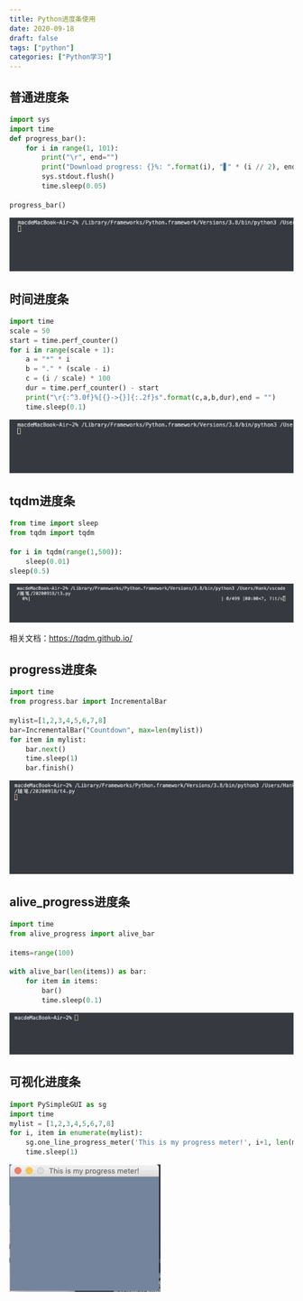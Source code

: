```yaml
---
title: Python进度条使用
date: 2020-09-18
draft: false
tags: ["python"]
categories: ["Python学习"]
---
```


## 普通进度条

```python
import sys
import time
def progress_bar():
    for i in range(1, 101):
        print("\r", end="")
        print("Download progress: {}%: ".format(i), "▋" * (i // 2), end="")
        sys.stdout.flush()
        time.sleep(0.05)

progress_bar()
```
![普通进度条](/images/202009/18/普通进度条.gif)


## 时间进度条

```python
import time
scale = 50
start = time.perf_counter()
for i in range(scale + 1):
    a = "*" * i
    b = "." * (scale - i)
    c = (i / scale) * 100
    dur = time.perf_counter() - start
    print("\r{:^3.0f}%[{}->{}]{:.2f}s".format(c,a,b,dur),end = "")
    time.sleep(0.1)
```
![时间进度条](/images/202009/18/时间进度条.gif)


## tqdm进度条

```python
from time import sleep
from tqdm import tqdm

for i in tqdm(range(1,500)):
    sleep(0.01)
sleep(0.5)
```
![tpdm进度条](/images/202009/18/tpdm进度条.gif)

相关文档：https://tqdm.github.io/


## progress进度条

```python
import time
from progress.bar import IncrementalBar

mylist=[1,2,3,4,5,6,7,8]
bar=IncrementalBar("Countdown", max=len(mylist))
for item in mylist:
    bar.next()
    time.sleep(1)
    bar.finish()
```
![progress进度条](/images/202009/18/progress进度条.gif)


## alive_progress进度条

```python
import time
from alive_progress import alive_bar

items=range(100)

with alive_bar(len(items)) as bar:
    for item in items:
        bar()
        time.sleep(0.1)
```
![alive_progress进度条](/images/202009/18/alive_progress进度条.gif)

## 可视化进度条

```python
import PySimpleGUI as sg
import time
mylist = [1,2,3,4,5,6,7,8]
for i, item in enumerate(mylist):
    sg.one_line_progress_meter('This is my progress meter!', i+1, len(mylist), '-key-')
    time.sleep(1)
```
![可视化进度条](/images/202009/18/可视化进度条.gif)
